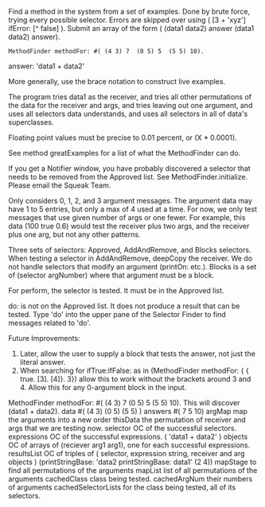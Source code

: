 Find a method in the system from a set of examples.  Done by brute force, trying every possible selector.  Errors are skipped over using ( [3 + 'xyz'] ifError: [^ false] ).
Submit an array of the form ( (data1 data2) answer  (data1 data2) answer).

	MethodFinder methodFor: #( (4 3) 7  (0 5) 5  (5 5) 10).

answer:  'data1 + data2'

More generally, use the brace notation to construct live examples.

The program tries data1 as the receiver, and
	tries all other permutations of the data for the receiver and args, and
	tries leaving out one argument, and
	uses all selectors data understands, and
	uses all selectors in all of data's superclasses.

Floating point values must be precise to 0.01 percent, or (X * 0.0001).

See method greatExamples for a list of what the MethodFinder can do.

If you get a Notifier window, you have probably discovered a selector that needs to be removed from the Approved list.  See MethodFinder.initialize.  Please email the Squeak Team.

Only considers 0, 1, 2, and 3 argument messages.  The argument data may have 1 to 5 entries, but only a max of 4 used at a time.  For now, we only test messages that use given number of args or one fewer.  For example, this data (100 true 0.6) would test the receiver plus two args, and the receiver plus one arg, but not any other patterns.

Three sets of selectors:  Approved, AddAndRemove, and Blocks selectors.  When testing a selector in AddAndRemove, deepCopy the receiver.  We do not handle selectors that modify an argument (printOn: etc.).  Blocks is a set of (selector argNumber) where that argument must be a block.

For perform, the selector is tested.  It must be in the Approved list.

do: is not on the Approved list.  It does not produce a result that can be tested.  Type 'do' into the upper pane of the Selector Finder to find messages related to 'do'.

Future Improvements:
1.  Later, allow the user to supply a block that tests the answer, not just the literal answer.
2.  When searching for ifTrue:ifFalse: as in (MethodFinder methodFor: { { true. [3]. [4]}. 3})  allow this to work without the brackets around 3 and 4.  Allow this for any 0-argument block in the input.

MethodFinder methodFor: #( (4 3) 7  (0 5) 5  (5 5) 10).
This will discover (data1 + data2).
data		#( (4 3)   (0 5)   (5 5) )
answers	#(  7 		  5  	 10)
argMap			map the arguments into a new order
thisData		the permutation of receiver and args that we are testing now.
selector		OC of the successful selectors.
expressions	OC of the successful expressions. ( 'data1 + data2' )
objects			OC of arrays of (reciever arg1 arg1), one for each successful expressions.
resultsList		OC of triples of ( selector,  expression string,  receiver and arg objects )
							(printStringBase:  'data2 printStringBase: data1'  (2 4))
mapStage		to find all permutations of the arguments
mapList		list of all permutations of the arguments
cachedClass			class being tested.
cachedArgNum			their numbers of arguments
cachedSelectorLists	for the class being tested, all of its selectors.


